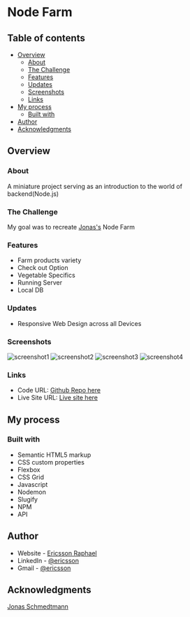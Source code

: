 # Node Farm

## Table of contents

- [Overview](#overview)
  - [About](#about)
  - [The Challenge](#the-challenge)
  - [Features](#features)
  - [Updates](#updates)
  - [Screenshots](#screenshots)
  - [Links](#links)
- [My process](#my-process)
  - [Built with](#built-with)
- [Author](#author)
- [Acknowledgments](#acknowledgments)

## Overview

### About

A miniature project serving as an introduction to the world of backend(Node.js)

### The Challenge

My goal was to recreate [Jonas's](https://github.com/jonasschmedtmann) Node Farm

### Features

- Farm products variety
- Check out Option
- Vegetable Specifics
- Running Server
- Local DB

### Updates

- Responsive Web Design across all Devices

### Screenshots

![screenshot1](./screenshots/Screenshot1.jpeg)
![screenshot2](./screenshots/Screenshot2.jpeg)
![screenshot3](./screenshots/Screenshot3.jpeg)
![screenshot4](./screenshots/Screenshot4.jpeg)

### Links

- Code URL: [Github Repo here](https://github.com/gitEricsson/Node-Farm)
- Live Site URL: [Live site here](https://node-farm-h043.onrender.com/)

## My process

### Built with

- Semantic HTML5 markup
- CSS custom properties
- Flexbox
- CSS Grid
- Javascript
- Nodemon
- Slugify
- NPM
- API

## Author

- Website - [Ericsson Raphael](https://github.com/gitEricsson)
- LinkedIn - [@ericsson](www.linkedin.com/in/ericssonraphael)
- Gmail - [@ericsson](ericssonraphael@gmail.com)

## Acknowledgments

[Jonas Schmedtmann](https://github.com/jonasschmedtmann)
